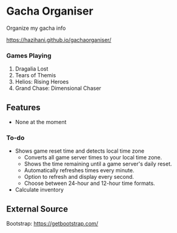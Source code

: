 # Gacha Organiser
Organize my gacha info

https://hazihani.github.io/gachaorganiser/

### Games Playing
1. Dragalia Lost
2. Tears of Themis
3. Helios: Rising Heroes
4. Grand Chase: Dimensional Chaser

## Features
- None at the moment

### To-do
- Shows game reset time and detects local time zone
  - Converts all game server times to your local time zone.
  - Shows the time remaining until a game server's daily reset.
  - Automatically refreshes times every minute.
  - Option to refresh and display every second.
  - Choose between 24-hour and 12-hour time formats.
- Calculate inventory

## External Source
Bootstrap: https://getbootstrap.com/
